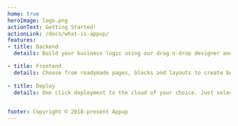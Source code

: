 ```yaml
---
home: true
heroImage: logo.png
actionText: Getting Started! 
actionLink: /docs/what-is-appup/
features:
- title: Backend
  details: Build your business logic using our drag-n-drop designer and determine its trigger points. Manage databases, create REST APIs and execute your business logic. 

- title: Frontend
  details: Choose from readymade pages, blocks and layouts to create best-in-class neat and minimalistic interfaces.
  
- title: Deploy
  details: One click deployment to the cloud of your choice. Just select your cloud, we will host it for you in seconds.  
  

footer: Copyright © 2018-present Appup
---
```


